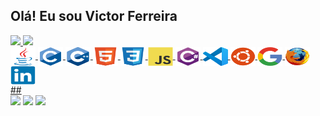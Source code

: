 ## Olá! Eu sou Victor Ferreira
<div>
  <a href="https://github.com/VictoorFerreira">
  <img height = "180" src="https://github-readme-stats.vercel.app/api?username=VictoorFerreira&show_icons=true&theme=dark&include_all_comits=true&count_private=true">
  <img height:"300" src="https://github-readme-stats.vercel.app/api/top-langs/?username=VictoorFerreira&layout=demo&langs_count=32&theme=dark">
</div>
<div>
<img align="center" height=30" width="40" src="https://github.com/devicons/devicon/blob/master/icons/java/java-original.svg" alt="Victor-Java">
<img align="center" height=30" width="40" src="https://github.com/devicons/devicon/blob/master/icons/c/c-original.svg" alt="Victor-C">
<img align="center" height=30" width="40" src="https://github.com/devicons/devicon/blob/master/icons/cplusplus/cplusplus-original.svg"alt="Victor-cplusplus">
<img align="center" height=30" width="40" src="https://github.com/devicons/devicon/blob/master/icons/html5/html5-original.svg" alt="Victor-html">
<img align="center" height=30" width="40" src="https://github.com/devicons/devicon/blob/master/icons/css3/css3-original.svg"alt="Victor-css3">
<img align="center" height=30" width="40" src="https://github.com/devicons/devicon/blob/master/icons/javascript/javascript-original.svg"alt="Victor-javascript">
<img align="center" height=30" width="40" src="https://github.com/devicons/devicon/blob/master/icons/csharp/csharp-original.svg" alt="Victor-Csharp">
<img align="center" height=30" width="40" src="https://github.com/devicons/devicon/blob/master/icons/vscode/vscode-original.svg" alt="Victor-vscode"
<img align="center" height=30" width="40" src="https://github.com/devicons/devicon/blob/master/icons/debian/debian-original.svg" alt="Victor-debian">
<img align="center" height=30" width="40" src="https://github.com/devicons/devicon/blob/master/icons/ubuntu/ubuntu-plain.svg" alt="Victor-ubuntu">
<img align="center" height=30" width="40" src="https://github.com/devicons/devicon/blob/master/icons/google/google-original.svg" alt="Victor-google">
<img align="center" height=30" width="40" src="https://github.com/devicons/devicon/blob/master/icons/firefox/firefox-original.svg" alt="Victor-firefox">
<img align="center" height=30" width="40" src="https://github.com/devicons/devicon/blob/master/icons/linkedin/linkedin-original.svg" alt="Victor-linkedin">
</div>
##
<div>
  <a href="https://instagram.com/vfsilva_dev" target="_blank"><img src="https://img.shields.io/badge/-Instagram-%23E4405F?style=for-the-badge&logo=instagram&logoColor=white" target="_blank"></a>
 <a href = "vhfsilva2@gmail.com"><img src="https://img.shields.io/badge/-Gmail-%23333?style=for-the-badge&logo=gmail&logoColor=white" target="_blank"></a>
  <a href="https://www.linkedin.com/in/victorsilva0/" target="_blank"><img src="https://img.shields.io/badge/-LinkedIn-%230077B5?style=for-the-badge&logo=linkedin&logoColor=white" target="_blank"></a> 
</div>
